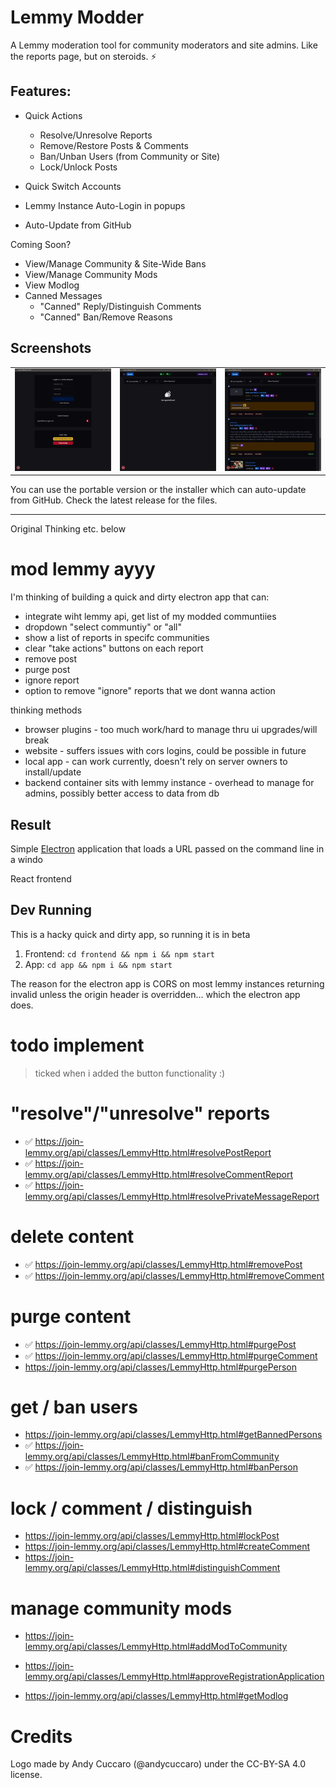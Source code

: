 # Lemmy Modder

A Lemmy moderation tool for community moderators and site admins. Like the reports page, but on steroids. ⚡

## Features:
- Quick Actions 
    - Resolve/Unresolve Reports
    - Remove/Restore Posts & Comments
    - Ban/Unban Users (from Community or Site)
    - Lock/Unlock Posts

- Quick Switch Accounts
- Lemmy Instance Auto-Login in popups
- Auto-Update from GitHub

Coming Soon?
- View/Manage Community & Site-Wide Bans
- View/Manage Community Mods
- View Modlog
- Canned Messages
    - "Canned" Reply/Distinguish Comments
    - "Canned" Ban/Remove Reasons 

## Screenshots
| | | |
| --- | --- | --- |
| ![Login Screen](./docs/image/032/login.png) | ![Clean Screen](./docs/image/032/clean.png)   | ![Busy Screen](./docs/image/032/busy.png) |


You can use the portable version or the installer which can auto-update from GitHub. Check the latest release for the files.

----------------

Original Thinking etc. below

# mod lemmy ayyy

I'm thinking of building a quick and dirty electron app that can:
- integrate wiht lemmy api, get list of my modded communtiies
- dropdown "select communtiy" or "all"
- show a list of reports in specifc communities
- clear "take actions" buttons on each report
 - remove post
 - purge post
 - ignore report
- option to remove "ignore" reports that we dont wanna action


thinking methods

 - browser plugins - too much work/hard to manage thru ui upgrades/will break
 - website  - suffers issues with cors logins, could be possible in future
 - local app - can work currently, doesn't rely on server owners to install/update
 - backend container sits with lemmy instance - overhead to manage for admins, possibly better access to data from db

## Result 

Simple [Electron](http://electron.atom.io) application that loads a URL
passed on the command line in a windo

React frontend


## Dev Running

This is a hacky quick and dirty app, so running it is in beta

1. Frontend: `cd frontend && npm i && npm start`
2. App: `cd app && npm i && npm start`

The reason for the electron app is CORS on most lemmy instances returning invalid unless the origin header is overridden... which the electron app does.



# todo implement

 > ticked when i added the button functionality :)

# "resolve"/"unresolve" reports
- ✅ https://join-lemmy.org/api/classes/LemmyHttp.html#resolvePostReport
- ✅ https://join-lemmy.org/api/classes/LemmyHttp.html#resolveCommentReport
- ✅ https://join-lemmy.org/api/classes/LemmyHttp.html#resolvePrivateMessageReport

# delete content
- ✅ https://join-lemmy.org/api/classes/LemmyHttp.html#removePost
- ✅ https://join-lemmy.org/api/classes/LemmyHttp.html#removeComment


# purge content
- ✅ https://join-lemmy.org/api/classes/LemmyHttp.html#purgePost
- ✅ https://join-lemmy.org/api/classes/LemmyHttp.html#purgeComment
- https://join-lemmy.org/api/classes/LemmyHttp.html#purgePerson

# get / ban users
- https://join-lemmy.org/api/classes/LemmyHttp.html#getBannedPersons
- ✅ https://join-lemmy.org/api/classes/LemmyHttp.html#banFromCommunity
- ✅ https://join-lemmy.org/api/classes/LemmyHttp.html#banPerson

# lock / comment / distinguish
- https://join-lemmy.org/api/classes/LemmyHttp.html#lockPost
- https://join-lemmy.org/api/classes/LemmyHttp.html#createComment
- https://join-lemmy.org/api/classes/LemmyHttp.html#distinguishComment

# manage community mods
- https://join-lemmy.org/api/classes/LemmyHttp.html#addModToCommunity
- https://join-lemmy.org/api/classes/LemmyHttp.html#approveRegistrationApplication

- https://join-lemmy.org/api/classes/LemmyHttp.html#getModlog


# Credits

Logo made by Andy Cuccaro (@andycuccaro) under the CC-BY-SA 4.0 license.

